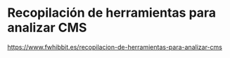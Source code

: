 # Recopilación de herramientas para analizar CMS
https://www.fwhibbit.es/recopilacion-de-herramientas-para-analizar-cms
